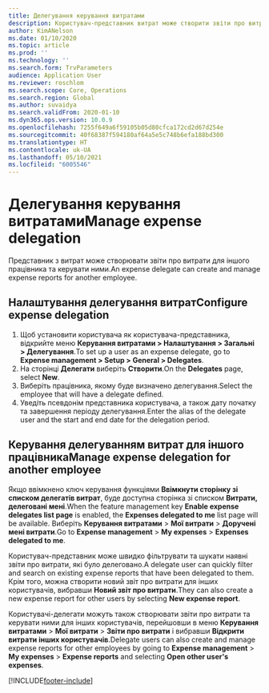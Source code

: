 ```yaml
---
title: Делегування керування витратами
description: Користувач-представник витрат може створити звіти про витрати та керувати ними для іншого працівника в організації.
author: KimANelson
ms.date: 01/10/2020
ms.topic: article
ms.prod: ''
ms.technology: ''
ms.search.form: TrvParameters
audience: Application User
ms.reviewer: roschlom
ms.search.scope: Core, Operations
ms.search.region: Global
ms.author: suvaidya
ms.search.validFrom: 2020-01-10
ms.dyn365.ops.version: 10.0.9
ms.openlocfilehash: 7255f649a6f59105b05d80cfca172cd2d67d254e
ms.sourcegitcommit: 40f68387f594180af64a5e5c748b6efa188bd300
ms.translationtype: HT
ms.contentlocale: uk-UA
ms.lasthandoff: 05/10/2021
ms.locfileid: "6005546"
---
```

# <a name="manage-expense-delegation"></a><span data-ttu-id="64678-103">Делегування керування витратами</span><span class="sxs-lookup"><span data-stu-id="64678-103">Manage expense delegation</span></span>

<span data-ttu-id="64678-104">Представник з витрат може створювати звіти про витрати для іншого працівника та керувати ними.</span><span class="sxs-lookup"><span data-stu-id="64678-104">An expense delegate can create and manage expense reports for another employee.</span></span>

## <a name="configure-expense-delegation"></a><span data-ttu-id="64678-105">Налаштування делегування витрат</span><span class="sxs-lookup"><span data-stu-id="64678-105">Configure expense delegation</span></span>

1. <span data-ttu-id="64678-106">Щоб установити користувача як користувача-представника, відкрийте меню **Керування витратами > Налаштування > Загальні > Делегування**.</span><span class="sxs-lookup"><span data-stu-id="64678-106">To set up a user as an expense delegate, go to **Expense management > Setup > General > Delegates**.</span></span>
2. <span data-ttu-id="64678-107">На сторінці **Делегати** виберіть **Створити**.</span><span class="sxs-lookup"><span data-stu-id="64678-107">On the **Delegates** page, select **New**.</span></span>
3. <span data-ttu-id="64678-108">Виберіть працівника, якому буде визначено делегування.</span><span class="sxs-lookup"><span data-stu-id="64678-108">Select the employee that will have a delegate defined.</span></span> 
4. <span data-ttu-id="64678-109">Уведіть псевдонім представника користувача, а також дату початку та завершення періоду делегування.</span><span class="sxs-lookup"><span data-stu-id="64678-109">Enter the alias of the delegate user and the start and end date for the delegation period.</span></span>

## <a name="manage-expense-delegation-for-another-employee"></a><span data-ttu-id="64678-110">Керування делегуванням витрат для іншого працівника</span><span class="sxs-lookup"><span data-stu-id="64678-110">Manage expense delegation for another employee</span></span>

<span data-ttu-id="64678-111">Якщо ввімкнено ключ керування функціями **Ввімкнути сторінку зі списком делегатів витрат**, буде доступна сторінка зі списком **Витрати, делеговані мені**.</span><span class="sxs-lookup"><span data-stu-id="64678-111">When the feature management key **Enable expense delegates list page** is enabled, the **Expenses delegated to me** list page will be available.</span></span> <span data-ttu-id="64678-112">Виберіть **Керування витратами** > **Мої витрати** > **Доручені мені витрати**.</span><span class="sxs-lookup"><span data-stu-id="64678-112">Go to **Expense management** > **My expenses** > **Expenses delegated to me**.</span></span>

<span data-ttu-id="64678-113">Користувач-представник може швидко фільтрувати та шукати наявні звіти про витрати, які було делеговано.</span><span class="sxs-lookup"><span data-stu-id="64678-113">A delegate user can quickly filter and search on existing expense reports that have been delegated to them.</span></span> <span data-ttu-id="64678-114">Крім того, можна створити новий звіт про витрати для інших користувачів, вибравши **Новий звіт про витрати**.</span><span class="sxs-lookup"><span data-stu-id="64678-114">They can also create a new expense report for other users by selecting **New expense report**.</span></span>

<span data-ttu-id="64678-115">Користувачі-делегати можуть також створювати звіти про витрати та керувати ними для інших користувачів, перейшовши в меню **Керування витратами** > **Мої витрати** > **Звіти про витрати** і вибравши **Відкрити витрати інших користувачів**.</span><span class="sxs-lookup"><span data-stu-id="64678-115">Delegate users can also create and manage expense reports for other employees by going to **Expense management** > **My expenses** > **Expense reports** and selecting **Open other user's expenses**.</span></span>


[!INCLUDE[footer-include](../includes/footer-banner.md)]